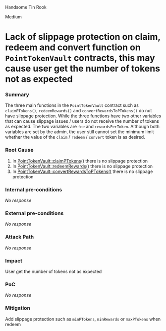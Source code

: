 Handsome Tin Rook

Medium

# Lack of slippage protection on claim, redeem and convert function on `PointTokenVault` contracts, this may cause user get the number of tokens not as expected

### Summary

The three main functions in the `PointTokenVault` contract such as `claimPTokens()`, `redeemRewards()` and `convertRewardsToPTokens()` do not have slippage protection. While the three functions have two other variables that can cause slippage issues / users do not receive the number of tokens as expected. The two variables are `fee` and `rewardsPerToken`. Although both variables are set by the admin, the user still cannot set the minimum limit whether the value of the `claim` / `redeem` / `convert` token is as desired.

### Root Cause

1. In [PointTokenVault::claimPTokens()](https://github.com/sherlock-audit/2024-07-sense-points-marketplace/blob/main/point-tokenization-vault/contracts/PointTokenVault.sol#L142-L162) there is no slippage protection 
2. In [PointTokenVault::redeemRewards()](https://github.com/sherlock-audit/2024-07-sense-points-marketplace/blob/main/point-tokenization-vault/contracts/PointTokenVault.sol#L172-L226) there is no slippage protection
3. In [PointTokenVault::convertRewardsToPTokens()](https://github.com/sherlock-audit/2024-07-sense-points-marketplace/blob/main/point-tokenization-vault/contracts/PointTokenVault.sol#L229-L254) there is no slippage protection

### Internal pre-conditions

_No response_

### External pre-conditions

_No response_

### Attack Path

_No response_

### Impact

User get the number of tokens not as expected

### PoC

_No response_

### Mitigation

Add slippage protection such as `minPTokens`, `minRewards` or `maxPTokens` when redeem